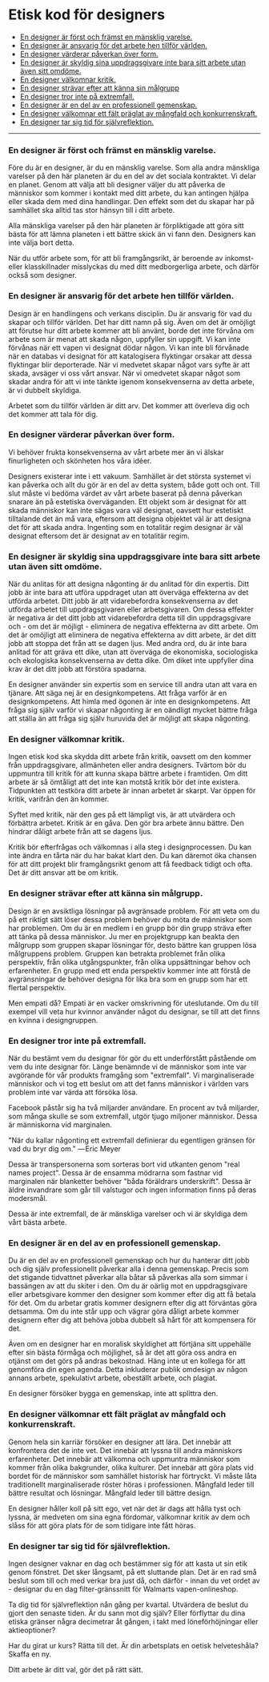 # Etisk kod för designers


* [En designer är först och främst en mänsklig varelse.](#en-designer-är-först-och-främst-en-mänsklig-varelse)
* [En designer är ansvarig för det arbete hen tillför världen.](#en-designer-är-ansvarig-för-det-arbete-hen-tillför-världen)
* [En designer värderar påverkan över form.](#en-designer-värderar-påverkan-över-form)
* [En designer är skyldig sina uppdragsgivare inte bara sitt arbete utan även sitt omdöme.](#en-designer-är-skyldig-sina-uppdragsgivare-inte-bara-sitt-arbete-utan-även-sitt-omdöme)
* [En designer välkomnar kritik.](#en-designer-välkomnar-kritik)
* [En designer strävar efter att känna sin målgrupp](#en-designer-strävar-efter-att-känna-sin-målgrupp)
* [En designer tror inte på extremfall.](#en-designer-tror-inte-på-extremfall)
* [En designer är en del av en professionell gemenskap.](#en-designer-är-en-del-av-en-professionell-gemenskap)
* [En designer välkomnar ett fält präglat av mångfald och konkurrenskraft.](#en-designer-välkomnar-ett-fält-präglat-av-mångfald-och-konkurrenskraft)
* [En designer tar sig tid för självreflektion.](#en-designer-tar-sig-tid-för-självreflektion)


***



### En designer är först och främst en mänsklig varelse.

Före du är en designer, är du en mänsklig varelse. Som alla andra mänskliga varelser på den här planeten är du en del av det sociala kontraktet. Vi delar en planet. Genom att välja att bli designer väljer du att påverka de människor som kommer i kontakt med ditt arbete, du kan antingen hjälpa eller skada dem med dina handlingar. Den effekt som det du skapar har på samhället ska alltid tas stor hänsyn till i ditt arbete.

Alla mänskliga varelser på den här planeten är förpliktigade att göra sitt bästa för att lämna planeten i ett bättre skick än vi fann den. Designers kan inte välja bort detta.

När du utför arbete som, för att bli framgångsrikt, är beroende av inkomst- eller klasskillnader misslyckas du med ditt medborgerliga arbete, och därför också som designer.



### En designer är ansvarig för det arbete hen tillför världen.

Design är en handlingens och verkans disciplin. Du är ansvarig för vad du skapar och tillför världen. Det har ditt namn på sig. Även om det är omöjligt att förutse hur ditt arbete kommer att bli använt, borde det inte förvåna om arbete som är menat att skada någon, uppfyller sin uppgift. Vi kan inte förvånas när ett vapen vi designat dödar någon. Vi kan inte bli förvånade när en databas vi designat för att katalogisera flyktingar orsakar att dessa flyktingar blir deporterade. När vi medvetet skapar något vars syfte är att skada, avsäger vi oss vårt ansvar. När vi omedvetet skapar något som skadar andra för att vi inte tänkte igenom konsekvenserna av detta arbete, är vi dubbelt skyldiga.

Arbetet som du tillför världen är ditt arv. Det kommer att överleva dig och det kommer att tala för dig.


### En designer värderar påverkan över form.

Vi behöver frukta konsekvenserna av vårt arbete mer än vi älskar finurligheten och skönheten hos våra idéer.

Designers existerar inte i ett vakuum. Samhället är det största systemet vi kan påverka och allt du gör är en del av detta system, både gott och ont. Till slut måste vi bedöma värdet av vårt arbete baserat på denna påverkan snarare än på estetiska överväganden. Ett objekt som är designat för att skada människor kan inte sägas vara väl designat, oavsett hur estetiskt tilltalande det än må vara, eftersom att designa objektet väl är att designa det för att skada andra. Ingenting som en totalitär regim designar är väl designat eftersom det är designat av en totalitär regim.


### En designer är skyldig sina uppdragsgivare inte bara sitt arbete utan även sitt omdöme.

När du anlitas för att designa någonting är du anlitad för din expertis. Ditt jobb är inte bara att utföra uppdraget utan att överväga effekterna av det utförda arbetet. Ditt jobb är att vidarebefordra konsekvenserna av det utförda arbetet till uppdragsgivaren eller arbetsgivaren. Om dessa effekter är negativa är det ditt jobb att vidarebefordra detta till din uppdragsgivare och - om det är möjligt - eliminera de negativa effekterna av ditt arbete. Om det är omöjligt att eliminera de negativa effekterna av ditt arbete, är det ditt jobb att stoppa det från att se dagen ljus. Med andra ord, du är inte bara anlitad för att gräva ett dike, utan att överväga de ekonomiska, sociologiska och ekologiska konsekvenserna av detta dike. Om diket inte uppfyller dina krav är det ditt jobb att förstöra spadarna.

En designer använder sin expertis som en service till andra utan att vara en tjänare. Att säga nej är en designkompetens. Att fråga varför är en designkompetens. Att himla med ögonen är inte en designkompetens. Att fråga sig själv varför vi skapar någonting är en oändligt mycket bättre fråga att ställa än att fråga sig själv huruvida det är möjligt att skapa någonting. 


### En designer välkomnar kritik.

Ingen etisk kod ska skydda ditt arbete från kritik, oavsett om den kommer från uppdragsgivare, allmänheten eller andra designers. Tvärtom bör du uppmuntra till kritik för att kunna skapa bättre arbete i framtiden. Om ditt arbete är så ömtåligt att det inte kan motstå kritik bör det inte existera. Tidpunkten att testköra ditt arbete är innan arbetet är skarpt. Var öppen för kritik, varifrån den än kommer.

Syftet med kritik, när den ges på ett lämpligt vis, är att utvärdera och förbättra arbetet. Kritik är en gåva. Den gör bra arbete ännu bättre. Den hindrar dåligt arbete från att se dagens ljus.

Kritik bör efterfrågas och välkomnas i alla steg i designprocessen. Du kan inte ändra en tårta när du har bakat klart den. Du kan däremot öka chansen för att ditt projekt blir framgångsrikt genom att få feedback tidigt och ofta. Det är ditt ansvar att be om kritik.


### En designer strävar efter att känna sin målgrupp.

Design är en avsiktliga lösningar på avgränsade problem. För att veta om du på ett riktigt sätt löser dessa problem behöver du möta de människor som har problemen. Om du är en medlem i en grupp bör din grupp sträva efter att tänka på dessa människor. Ju mer en projektgrupp kan beakta den målgrupp som gruppen skapar lösningar för, desto bättre kan gruppen lösa målgruppens problem. Gruppen kan betrakta problemet från olika perspektiv, från olika utgångspunkter, från olika uppsättningar behov och erfarenheter. En grupp med ett enda perspektiv kommer inte att förstå de avgränsningar de behöver designa för lika bra som en grupp som har ett flertal perspektiv.

Men empati då? Empati är en vacker omskrivning för uteslutande. Om du till exempel vill veta hur kvinnor använder något du designar, se till att det finns en kvinna i designgruppen.


### En designer tror inte på extremfall.

När du bestämt vem du designar för gör du ett underförstått påstående om vem du inte designar för. Länge benämnde vi de människor som inte var avgörande för vår produkts framgång som "extremfall". Vi marginaliserade människor och vi tog ett beslut om att det fanns människor i världen vars problem inte var värda att försöka lösa.

Facebook påstår sig ha två miljarder användare. En procent av två miljarder, som många skulle se som extremfall, utgör tjugo miljoner människor. Dessa är människorna vid marginalen.

"När du kallar någonting ett extremfall definierar du egentligen gränsen för vad du bryr dig om." — Eric Meyer

Dessa är transpersonerna som sorteras bort vid utkanten genom "real names project". Dessa är de ensamma mödrarna som fastnar vid marginalen när blanketter behöver "båda föräldrars underskrift". Dessa är äldre invandrare som går till valstugor och ingen information finns på deras modersmål.

Dessa är inte extremfall, de är mänskliga varelser och vi är skyldiga dem vårt bästa arbete.


### En designer är en del av en professionell gemenskap.

Du är en del av en professionell gemenskap och hur du hanterar ditt jobb och dig själv professionellt påverkar alla i denna gemenskap. Precis som det stigande tidvattnet påverkar alla båtar så påverkas alla som simmar i bassängen av att du skiter i den. Om du är oärlig mot en uppdragsgivare eller arbetsgivare kommer den designer som kommer efter dig att få betala för det. Om du arbetar gratis kommer designern efter dig att förväntas göra detsamma. Om du inte står upp och vägrar göra dåligt arbete kommer designern efter dig att behöva jobba dubbelt så hårt för att kompensera för det.

Även om en designer har en moralisk skyldighet att förtjäna sitt uppehälle efter sin bästa förmåga och möjlighet, så är det att göra oss andra en otjänst om det görs på andras bekostnad. Häng inte ut en kollega för att genomföra din egen agenda. Detta inkluderar publik omdesign av någon annans arbete, spekulativt arbete, obeställt arbete, och plagiat.

En designer försöker bygga en gemenskap, inte att splittra den.


### En designer välkomnar ett fält präglat av mångfald och konkurrenskraft.

Genom hela sin karriär försöker en designer att lära. Det innebär att konfrontera det de inte vet. Det innebär att lyssna till andra människors erfarenheter. Det innebär att välkomna och uppmuntra människor som kommer från olika bakgrunder, olika kulturer. Det innebär att göra plats vid bordet för de människor som samhället historisk har förtryckt. Vi måste låta traditionellt marginaliserade röster höras i professionen. Mångfald leder till bättre resultat och lösningar. Mångfald leder till bättre design.

En designer håller koll på sitt ego, vet när det är dags att hålla tyst och lyssna, är medveten om sina egna fördomar, välkomnar kritik av dem och slåss för att göra plats för de som tidigare inte fått höras.


### En designer tar sig tid för självreflektion.

Ingen designer vaknar en dag och bestämmer sig för att kasta ut sin etik genom fönstret. Det sker långsamt, på ett sluttande plan. Det är en rad små beslut som till och med verkar bra just då, och därför - innan du vet ordet av - designar du en dag filter-gränssnitt för Walmarts vapen-onlineshop.

Ta dig tid för självreflektion nån gång per kvartal. Utvärdera de beslut du gjort den senaste tiden. Är du sann mot dig själv? Eller förflyttar du dina etiska gränser några decimetrar åt gången, i takt med löneförhöjningar eller aktieoptioner?

Har du girat ur kurs? Rätta till det. Är din arbetsplats en oetisk helveteshåla? Skaffa en ny.

Ditt arbete är ditt val, gör det på rätt sätt.
